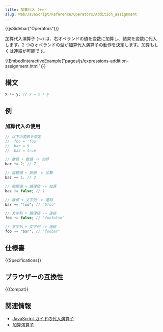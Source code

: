```yaml
---
title: 加算代入 (+=)
slug: Web/JavaScript/Reference/Operators/Addition_assignment
---
```


{{jsSidebar("Operators")}}

加算代入演算子 (`+=`) は、右オペランドの値を変数に加算し、結果を変数に代入します。2 つのオペランドの型が加算代入演算子の動作を決定します。加算もしくは連結が可能です。

{{EmbedInteractiveExample("pages/js/expressions-addition-assignment.html")}}

## 構文

```js
x += y; // x = x + y
```

## 例

### 加算代入の使用

```js
// 以下の変数を想定
//  foo = 'foo'
//  bar = 5
//  baz = true

// 数値 + 数値 -> 加算
bar += 2; // 7

// 論理値 + 数値 -> 加算
baz += 1; // 2

// 論理値 + 論理値 -> 加算
baz += false; // 1

// 数値 + 文字列 -> 連結
bar += "foo"; // "5foo"

// 文字列 + 論理値 -> 連結
foo += false; // "foofalse"

// 文字列 + 文字列 -> 連結
foo += "bar"; // "foobar"
```

## 仕様書

{{Specifications}}

## ブラウザーの互換性

{{Compat}}

## 関連情報

- [JavaScript ガイドの代入演算子](/ja/docs/Web/JavaScript/Guide/Expressions_and_Operators#代入演算子)
- [加算演算子](/ja/docs/Web/JavaScript/Reference/Operators/Addition)
